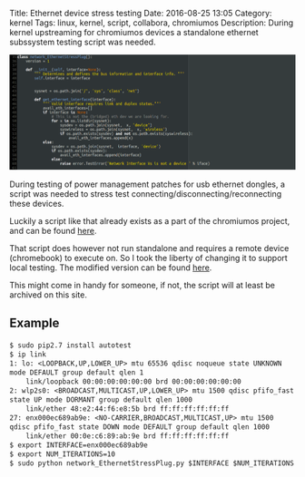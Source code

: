 Title: Ethernet device stress testing
Date: 2016-08-25 13:05
Category: kernel
Tags: linux, kernel, script, collabora, chromiumos
Description: During kernel upstreaming for chromiumos devices a standalone ethernet subssystem testing script was needed.

![Alt text](/images/2016-08-25_ethernet_device_testing.png "Screenshot of python script")

During testing of power management patches for usb ethernet dongles, a script
was needed to stress test connecting/disconnecting/reconnecting these devices.

Luckily a script like that already exists as a part of the chromiumos project,
and can be found [here](https://chromium.googlesource.com/chromiumos/third_party/autotest/+/HEAD/client/site_tests/network_EthernetStressPlug/network_EthernetStressPlug.py).

That script does however not run standalone and requires a remote device
(chromebook) to execute on. So I took the liberty of changing it to support
local testing. The modified version can be found [here](files/2016-08-25/network_EthernetStressPlug.py).

This might come in handy for someone, if not, the script will at least be
archived on this site.

## Example
    $ sudo pip2.7 install autotest
    $ ip link
    1: lo: <LOOPBACK,UP,LOWER_UP> mtu 65536 qdisc noqueue state UNKNOWN mode DEFAULT group default qlen 1
        link/loopback 00:00:00:00:00:00 brd 00:00:00:00:00:00
    2: wlp2s0: <BROADCAST,MULTICAST,UP,LOWER_UP> mtu 1500 qdisc pfifo_fast state UP mode DORMANT group default qlen 1000
        link/ether 48:e2:44:f6:e8:5b brd ff:ff:ff:ff:ff:ff
    27: enx000ec689ab9e: <NO-CARRIER,BROADCAST,MULTICAST,UP> mtu 1500 qdisc pfifo_fast state DOWN mode DEFAULT group default qlen 1000
        link/ether 00:0e:c6:89:ab:9e brd ff:ff:ff:ff:ff:ff
    $ export INTERFACE=enx000ec689ab9e
    $ export NUM_ITERATIONS=10
    $ sudo python network_EthernetStressPlug.py $INTERFACE $NUM_ITERATIONS
    
